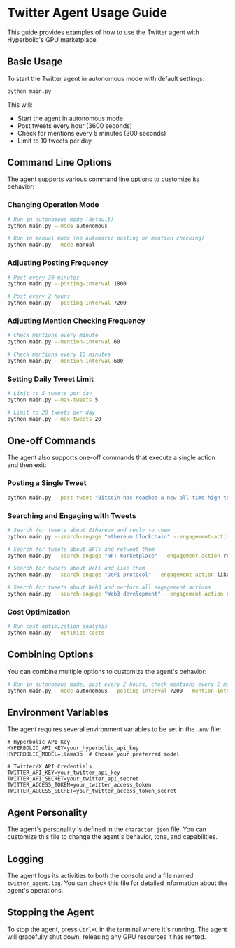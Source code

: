 # Twitter Agent Usage Guide

This guide provides examples of how to use the Twitter agent with Hyperbolic's GPU marketplace.

## Basic Usage

To start the Twitter agent in autonomous mode with default settings:

```bash
python main.py
```

This will:
- Start the agent in autonomous mode
- Post tweets every hour (3600 seconds)
- Check for mentions every 5 minutes (300 seconds)
- Limit to 10 tweets per day

## Command Line Options

The agent supports various command line options to customize its behavior:

### Changing Operation Mode

```bash
# Run in autonomous mode (default)
python main.py --mode autonomous

# Run in manual mode (no automatic posting or mention checking)
python main.py --mode manual
```

### Adjusting Posting Frequency

```bash
# Post every 30 minutes
python main.py --posting-interval 1800

# Post every 2 hours
python main.py --posting-interval 7200
```

### Adjusting Mention Checking Frequency

```bash
# Check mentions every minute
python main.py --mention-interval 60

# Check mentions every 10 minutes
python main.py --mention-interval 600
```

### Setting Daily Tweet Limit

```bash
# Limit to 5 tweets per day
python main.py --max-tweets 5

# Limit to 20 tweets per day
python main.py --max-tweets 20
```

## One-off Commands

The agent also supports one-off commands that execute a single action and then exit:

### Posting a Single Tweet

```bash
python main.py --post-tweet "Bitcoin has reached a new all-time high today! #crypto #bitcoin"
```

### Searching and Engaging with Tweets

```bash
# Search for tweets about Ethereum and reply to them
python main.py --search-engage "ethereum blockchain" --engagement-action reply

# Search for tweets about NFTs and retweet them
python main.py --search-engage "NFT marketplace" --engagement-action retweet

# Search for tweets about DeFi and like them
python main.py --search-engage "DeFi protocol" --engagement-action like

# Search for tweets about Web3 and perform all engagement actions
python main.py --search-engage "Web3 development" --engagement-action all
```

### Cost Optimization

```bash
# Run cost optimization analysis
python main.py --optimize-costs
```

## Combining Options

You can combine multiple options to customize the agent's behavior:

```bash
# Run in autonomous mode, post every 2 hours, check mentions every 2 minutes, limit to 8 tweets per day
python main.py --mode autonomous --posting-interval 7200 --mention-interval 120 --max-tweets 8
```

## Environment Variables

The agent requires several environment variables to be set in the `.env` file:

```
# Hyperbolic API Key
HYPERBOLIC_API_KEY=your_hyperbolic_api_key
HYPERBOLIC_MODEL=llama3b  # Choose your preferred model

# Twitter/X API Credentials
TWITTER_API_KEY=your_twitter_api_key
TWITTER_API_SECRET=your_twitter_api_secret
TWITTER_ACCESS_TOKEN=your_twitter_access_token
TWITTER_ACCESS_SECRET=your_twitter_access_token_secret
```

## Agent Personality

The agent's personality is defined in the `character.json` file. You can customize this file to change the agent's behavior, tone, and capabilities.

## Logging

The agent logs its activities to both the console and a file named `twitter_agent.log`. You can check this file for detailed information about the agent's operations.

## Stopping the Agent

To stop the agent, press `Ctrl+C` in the terminal where it's running. The agent will gracefully shut down, releasing any GPU resources it has rented. 